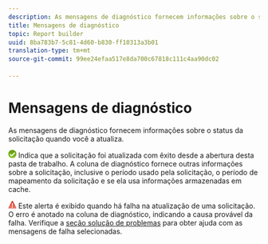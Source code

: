 ```yaml
---
description: As mensagens de diagnóstico fornecem informações sobre o status da solicitação quando você a atualiza.
title: Mensagens de diagnóstico
topic: Report builder
uuid: 8ba783b7-5c81-4d60-b830-ff10313a3b01
translation-type: tm+mt
source-git-commit: 99ee24efaa517e8da700c67818c111c4aa90dc02

---
```



# Mensagens de diagnóstico

As mensagens de diagnóstico fornecem informações sobre o status da solicitação quando você a atualiza.

![icon_notice_success.gif](assets/icon_notice_success.gif) Indica que a solicitação foi atualizada com êxito desde a abertura desta pasta de trabalho. A coluna de diagnóstico fornece outras informações sobre a solicitação, inclusive o período usado pela solicitação, o período de mapeamento da solicitação e se ela usa informações armazenadas em cache.

![icon_notice_warn.gif](assets/icon_notice_warn.gif) Este alerta é exibido quando há falha na atualização de uma solicitação. O erro é anotado na coluna de diagnóstico, indicando a causa provável da falha. Verifique a [seção solução de problemas](/help/analyze/report-builder/troubleshoot.md) para obter ajuda com as mensagens de falha selecionadas.

